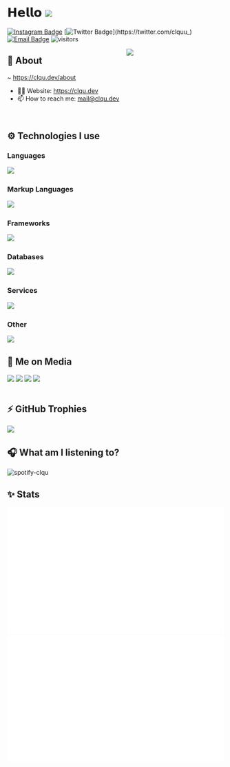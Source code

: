 # 𝗛𝗲𝗹𝗹𝗼 <img src="https://user-images.githubusercontent.com/5679180/79618120-0daffb80-80be-11ea-819e-d2b0fa904d07.gif" width="27"> 

[![Instagram Badge](https://img.shields.io/badge/-Instagram-5851DB?style=flat-square&labelColor=5851DB&logo=instagram&logoColor=white&link=https://instagram.com/this.clqu)](https://instagram.com/notclqu)
[![Twitter Badge](https://img.shields.io/badge/-Twitter-1da1f2?style=flat-square&labelColor=1da1f2&logo=twitter&logoColor=white&link=https://twitter.com/clquu_)](https://twitter.com/clquu_)
[![Email Badge](https://img.shields.io/badge/-Email-c14438?style=flat-square&logo=Gmail&logoColor=white&link=mailto:me@clqu.live)](mailto:mail@clqu.dev)
![visitors](https://visitor-badge.laobi.icu/badge?page_id=clqu)

<img width="45%" align="right" src="https://github-readme-streak-stats.herokuapp.com/?user=clqu&theme=black-ice&hide_border=true&stroke=0000&background=0D1117">

<div align="left" width="100%">
   
## 🧐 About
~ https://clqu.dev/about

- 👨‍💻 Website: https://clqu.dev
- 📫 How to reach me: mail@clqu.dev
  
<br />
   
## ⚙️ Technologies I use
   
### Languages
<img src="https://skillicons.dev/icons?i=javascript,typescript,go,php&theme=dark" />

### Markup Languages
<img src="https://skillicons.dev/icons?i=html,css,markdown&theme=dark" />

### Frameworks
<img src="https://skillicons.dev/icons?i=react,nextjs,nestjs,nodejs,gatsby,tailwindcss,bootstrap,materialui,jquery,alpinejs,express,webpack,electron,graphql&theme=dark" />


### Databases
<img src="https://skillicons.dev/icons?i=mongodb,mysql,firebase,sqlite&theme=dark" />

### Services
<img src="https://skillicons.dev/icons?i=vercel,netlify,aws,cloudflare,heroku,replit&theme=dark" />

### Other
<img src="https://skillicons.dev/icons?i=github,gitlab,git,sentry,figma,ps&theme=dark" />

<br />

## 📱 Me on Media
<div>
   <a href="https://instagram.com/notclqu"><img src="https://skillicons.dev/icons?i=instagram&theme=dark" /></a>
   <a href="https://twitter.com/@notclqu"><img src="https://skillicons.dev/icons?i=twitter&theme=dark" /></a>
   <a href="https://www.linkedin.com/in/clqu/"><img src="https://skillicons.dev/icons?i=linkedin&theme=dark" /></a>
   <a href="https://discord.com/users/714451348212678658"><img src="https://skillicons.dev/icons?i=discord&theme=dark" /></a>
</div>


<br />

## ⚡ GitHub Trophies</h2>
<img src="https://github-profile-trophy.vercel.app/?username=clqu&theme=darkhub&no-frame=true&margin-w=15&margin-h=15" />

<br />

## 🎧 What am I listening to?
![spotify-clqu](https://spotify-github-profile.vercel.app/api/view?uid=31vdli3io7phafmn4q2drwteajzu&cover_image=true&theme=natemoo-re&show_offline=false&background_color=121212&bar_color=53b14f&bar_color_cover=false)

## ✨ Stats

<div width="100%">
<img src="https://github.com/clqu/github-stats/blob/master/generated/overview.svg#gh-dark-mode-only" />
<img src="https://github.com/clqu/github-stats/blob/master/generated/languages.svg#gh-dark-mode-only" />
</div>

<br />
<br />
